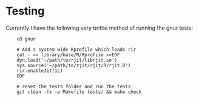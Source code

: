 # Testing

Currently I have the following very brittle method of running the gnur tests:

        cd gnur

        # Add a system wide Rprofile which loads rir
        cat - >> library/base/R/Rprofile <<EOF
        dyn.load('~/path/to/rjit/librjit.so')
        sys.source('~/path/to/rjit/rjit/R/rjit.R')
        rir.enableJit(1L)
        EOF

        # reset the tests folder and run the tests
        git clean -fx -e Makefile tests/ && make check
